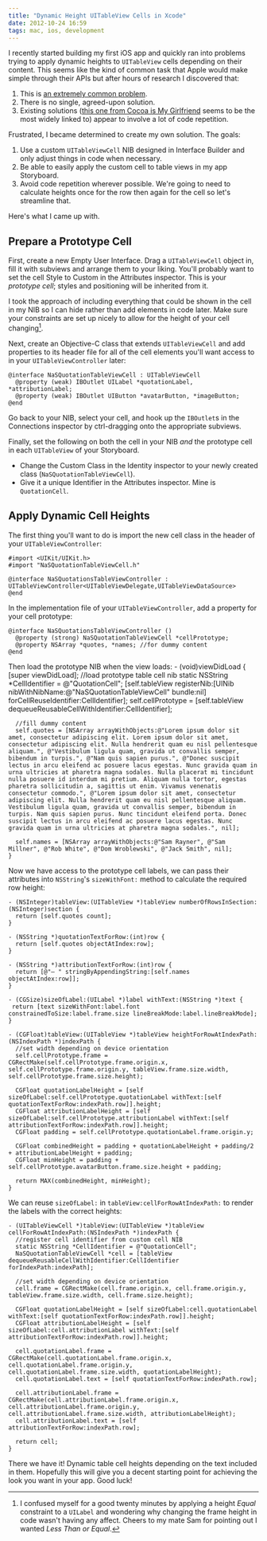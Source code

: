 ```yaml
---
title: "Dynamic Height UITableView Cells in Xcode"
date: 2012-10-24 16:59
tags: mac, ios, development
---
```


I recently started building my first iOS app and quickly ran into problems trying to apply dynamic heights to `UITableView` cells depending on their content. This seems like the kind of common task that Apple would make simple through their APIs but after hours of research I discovered that:

1. This is [an extremely common problem][so].
2. There is no single, agreed-upon solution.
3. Existing solutions ([this one from Cocoa is My Girlfriend][cimg] seems to be the most widely linked to) appear to involve a lot of code repetition.

Frustrated, I became determined to create my own solution. The goals:

1. Use a custom `UITableViewCell` NIB designed in Interface Builder and only adjust things in code when necessary.
2. Be able to easily apply the custom cell to table views in my app Storyboard.
3. Avoid code repetition wherever possible. We're going to need to calculate heights once for the row then again for the cell so let's streamline that.

Here's what I came up with.

Prepare a Prototype Cell
------------------------
First, create a new Empty User Interface. Drag a `UITableViewCell` object in, fill it with subviews and arrange them to your liking. You'll probably want to set the cell Style to Custom in the Attributes inspector. This is your _prototype cell_; styles and positioning will be inherited from it.

I took the approach of including everything that could be shown in the cell in my NIB so I can hide rather than add elements in code later. Make sure your constraints are set up nicely to allow for the height of your cell changing[^1].

Next, create an Objective-C class that extends `UITableViewCell` and add properties to its header file for all of the cell elements you'll want access to in your `UITableViewController` later:

    @interface NaSQuotationTableViewCell : UITableViewCell
      @property (weak) IBOutlet UILabel *quotationLabel, *attributionLabel;
      @property (weak) IBOutlet UIButton *avatarButton, *imageButton;
    @end

Go back to your NIB, select your cell, and hook up the `IBOutlet`s in the Connections inspector by ctrl-dragging onto the appropriate subviews.

Finally, set the following on both the cell in your NIB _and_ the prototype cell in each `UITableView` of your Storyboard.

- Change the Custom Class in the Identity inspector to your newly created class (`NaSQuotationTableViewCell`).
- Give it a unique Identifier in the Attributes inspector. Mine is `QuotationCell`.

Apply Dynamic Cell Heights
--------------------------
The first thing you'll want to do is import the new cell class in the header of your `UITableViewController`:

    #import <UIKit/UIKit.h>
    #import "NaSQuotationTableViewCell.h"

    @interface NaSQuotationsTableViewController : UITableViewController<UITableViewDelegate,UITableViewDataSource>
    @end

In the implementation file of your `UITableViewController`, add a property for your cell prototype:

    @interface NaSQuotationsTableViewController ()
      @property (strong) NaSQuotationTableViewCell *cellPrototype;
      @property NSArray *quotes, *names; //for dummy content
    @end

Then load the prototype NIB when the view loads:
    - (void)viewDidLoad {
      [super viewDidLoad];
      //load prototype table cell nib
      static NSString *CellIdentifier = @"QuotationCell";
      [self.tableView registerNib:[UINib nibWithNibName:@"NaSQuotationTableViewCell" bundle:nil] forCellReuseIdentifier:CellIdentifier];
      self.cellPrototype = [self.tableView dequeueReusableCellWithIdentifier:CellIdentifier];

      //fill dummy content
      self.quotes = [NSArray arrayWithObjects:@"Lorem ipsum dolor sit amet, consectetur adipiscing elit. Lorem ipsum dolor sit amet, consectetur adipiscing elit. Nulla hendrerit quam eu nisl pellentesque aliquam.", @"Vestibulum ligula quam, gravida ut convallis semper, bibendum in turpis.", @"Nam quis sapien purus.", @"Donec suscipit lectus in arcu eleifend ac posuere lacus egestas. Nunc gravida quam in urna ultricies at pharetra magna sodales. Nulla placerat mi tincidunt nulla posuere id interdum mi pretium. Aliquam nulla tortor, egestas pharetra sollicitudin a, sagittis ut enim. Vivamus venenatis consectetur commodo.", @"Lorem ipsum dolor sit amet, consectetur adipiscing elit. Nulla hendrerit quam eu nisl pellentesque aliquam. Vestibulum ligula quam, gravida ut convallis semper, bibendum in turpis. Nam quis sapien purus. Nunc tincidunt eleifend porta. Donec suscipit lectus in arcu eleifend ac posuere lacus egestas. Nunc gravida quam in urna ultricies at pharetra magna sodales.", nil];

      self.names = [NSArray arrayWithObjects:@"Sam Rayner", @"Sam Millner", @"Rob White", @"Dom Wroblewski", @"Jack Smith", nil];
    }

Now we have access to the prototype cell labels, we can pass their attributes into `NSString`'s `sizeWithFont:` method to calculate the required row height:

    - (NSInteger)tableView:(UITableView *)tableView numberOfRowsInSection:(NSInteger)section {
      return [self.quotes count];
    }

    - (NSString *)quotationTextForRow:(int)row {
      return [self.quotes objectAtIndex:row];
    }

    - (NSString *)attributionTextForRow:(int)row {
      return [@"– " stringByAppendingString:[self.names objectAtIndex:row]];
    }

    - (CGSize)sizeOfLabel:(UILabel *)label withText:(NSString *)text {
     return [text sizeWithFont:label.font constrainedToSize:label.frame.size lineBreakMode:label.lineBreakMode];
    }

    - (CGFloat)tableView:(UITableView *)tableView heightForRowAtIndexPath:(NSIndexPath *)indexPath {
      //set width depending on device orientation
      self.cellPrototype.frame = CGRectMake(self.cellPrototype.frame.origin.x, self.cellPrototype.frame.origin.y, tableView.frame.size.width, self.cellPrototype.frame.size.height);
      
      CGFloat quotationLabelHeight = [self sizeOfLabel:self.cellPrototype.quotationLabel withText:[self quotationTextForRow:indexPath.row]].height;
      CGFloat attributionLabelHeight = [self sizeOfLabel:self.cellPrototype.attributionLabel withText:[self attributionTextForRow:indexPath.row]].height;
      CGFloat padding = self.cellPrototype.quotationLabel.frame.origin.y;
      
      CGFloat combinedHeight = padding + quotationLabelHeight + padding/2 + attributionLabelHeight + padding;
      CGFloat minHeight = padding + self.cellPrototype.avatarButton.frame.size.height + padding;
      
      return MAX(combinedHeight, minHeight);
    }

We can reuse `sizeOfLabel:` in `tableView:cellForRowAtIndexPath:` to render the labels with the correct heights:

    - (UITableViewCell *)tableView:(UITableView *)tableView cellForRowAtIndexPath:(NSIndexPath *)indexPath {
      //register cell identifier from custom cell NIB
      static NSString *CellIdentifier = @"QuotationCell";
      NaSQuotationTableViewCell *cell = [tableView dequeueReusableCellWithIdentifier:CellIdentifier forIndexPath:indexPath];
      
      //set width depending on device orientation
      cell.frame = CGRectMake(cell.frame.origin.x, cell.frame.origin.y, tableView.frame.size.width, cell.frame.size.height);
      
      CGFloat quotationLabelHeight = [self sizeOfLabel:cell.quotationLabel withText:[self quotationTextForRow:indexPath.row]].height;
      CGFloat attributionLabelHeight = [self sizeOfLabel:cell.attributionLabel withText:[self attributionTextForRow:indexPath.row]].height;
      
      cell.quotationLabel.frame = CGRectMake(cell.quotationLabel.frame.origin.x, cell.quotationLabel.frame.origin.y, cell.quotationLabel.frame.size.width, quotationLabelHeight);
      cell.quotationLabel.text = [self quotationTextForRow:indexPath.row];
      
      cell.attributionLabel.frame = CGRectMake(cell.attributionLabel.frame.origin.x, cell.attributionLabel.frame.origin.y, cell.attributionLabel.frame.size.width, attributionLabelHeight);
      cell.attributionLabel.text = [self attributionTextForRow:indexPath.row];
      
      return cell;
    }

There we have it! Dynamic table cell heights depending on the text included in them. Hopefully this will give you a decent starting point for achieving the look you want in your app. Good luck!

[^1]: I confused myself for a good twenty minutes by applying a height _Equal_ constraint to a `UILabel` and wondering why changing the frame height in code wasn't having any affect. Cheers to my mate Sam for pointing out I wanted _Less Than or Equal_.

[so]: http://stackoverflow.com/search?q=tableview%20cell%20height
[cimg]: http://www.cimgf.com/2009/09/23/uitableviewcell-dynamic-height/
